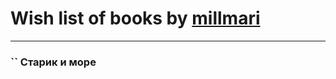 # Wish list of books by [millmari](http://www.knigopis.com/#/user/books?u=959623771092275-facebook)
---

### `` Старик и море

